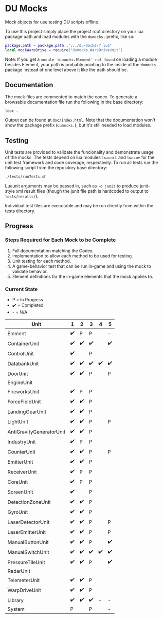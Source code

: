 # DU Mocks

Mock objects for use testing DU scripts offline.

To use this project simply place the project root directory on your lua package path and load modules with the `dumocks.` prefix, like so:

```lua
package.path = package.path..";../du-mocks/?.lua"
local mockWarpDrive = require("dumocks.WarpDriveUnit")
```

Note: If you get a `module 'dumocks.Element' not found` on loading a module besides Element, your path is probably pointing to the inside of the `dumocks` package instead of one level above it like the path should be.

## Documentation

The mock files are commented to match the codex. To generate a browsable documentation file run the following in the base directory:

```sh
ldoc .
```

Output can be found at `doc/index.html`. Note that the documentation won't show the package prefix (`dumocks.`), but it's still needed to load modules.

## Testing

Unit tests are provided to validate the funcionality and demonstrate usage of the mocks. The tests depend on lua modules `luaunit` and `luacov` for the unit test framework and code coverage, respectively. To run all tests run the following script from the repository base directory:

```sh
./tests/runTests.sh
```

Luaunit arguments may be passed in, such as `-o junit` to produce junit-style xml result files (though the junit file path is hardcoded to output to `tests/results/`).

Individual test files are executable and may be run directly from within the tests directory.

## Progress

### Steps Required for Each Mock to be Complete

1. Full documentation matching the Codex.
2. Implementation to allow each method to be used for testing.
3. Unit testing for each method.
4. A game-behavior test that can be run in-game and using the mock to validate behavior.
5. Element definitions for the in-game elements that the mock applies to.

### Current State

* P = In Progress
* :heavy_check_mark: = Completed
* `-` = N/A

| Unit | 1 | 2 | 3 | 4 | 5 |
| ---- | - | - | - | - | - |
| Element | :heavy_check_mark: | P | P | | - |
| ContainerUnit | :heavy_check_mark: | :heavy_check_mark: | :heavy_check_mark: | | :heavy_check_mark: |
| ControlUnit | :heavy_check_mark: | | P | | |
| DatabankUnit | :heavy_check_mark: | :heavy_check_mark: | :heavy_check_mark: | :heavy_check_mark: | :heavy_check_mark: |
| DoorUnit | :heavy_check_mark: | :heavy_check_mark: | P | | P |
| EngineUnit | | | | | |
| FireworksUnit | :heavy_check_mark: | P | P | | |
| ForceFieldUnit | :heavy_check_mark: | :heavy_check_mark: | P | | |
| LandingGearUnit | :heavy_check_mark: | :heavy_check_mark: | P | | |
| LightUnit | :heavy_check_mark: | :heavy_check_mark: | P | | P |
| AntiGravityGeneratorUnit | :heavy_check_mark: | :heavy_check_mark: | P | | |
| IndustryUnit | :heavy_check_mark: | P | P | | |
| CounterUnit | :heavy_check_mark: | :heavy_check_mark: | P | | P |
| EmitterUnit | :heavy_check_mark: | :heavy_check_mark: | P | | |
| ReceiverUnit | :heavy_check_mark: | P | P | | |
| CoreUnit | :heavy_check_mark: | P | P | | |
| ScreenUnit | :heavy_check_mark: | | P | | |
| DetectionZoneUnit | :heavy_check_mark: | :heavy_check_mark: | P | | |
| GyroUnit | :heavy_check_mark: | :heavy_check_mark: | P | | |
| LaserDetectorUnit | :heavy_check_mark: | :heavy_check_mark: | P | | P |
| LaserEmitterUnit | :heavy_check_mark: | :heavy_check_mark: | P | | P |
| ManualButtonUnit | :heavy_check_mark: | :heavy_check_mark: | P | | :heavy_check_mark: |
| ManualSwitchUnit | :heavy_check_mark: | :heavy_check_mark: | :heavy_check_mark: | :heavy_check_mark: | :heavy_check_mark: |
| PressureTileUnit | :heavy_check_mark: | :heavy_check_mark: | P | | :heavy_check_mark: |
| RadarUnit | | | | | |
| TelemeterUnit | :heavy_check_mark: | :heavy_check_mark: | P | | |
| WarpDriveUnit | :heavy_check_mark: | :heavy_check_mark: | P | | |
| Library | :heavy_check_mark: | :heavy_check_mark: | :heavy_check_mark: | - | - |
| System | P | | P | | - |
